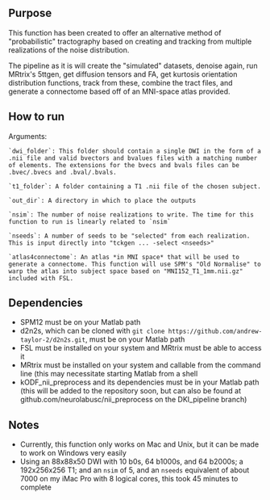 ## Purpose
This function has been created to offer an alternative method of "probabilistic" tractography based on creating and tracking from multiple realizations of the noise distribution.

The pipeline as it is will create the "simulated" datasets, denoise again, run MRtrix's 5ttgen, get diffusion tensors and FA, get kurtosis orientation distribution functions, track from these, combine the tract files, and generate a connectome based off of an MNI-space atlas provided.

## How to run 
Arguments:

	`dwi_folder`: This folder should contain a single DWI in the form of a .nii file and valid bvectors and bvalues files with a matching number of elements. The extensions for the bvecs and bvals files can be .bvec/.bvecs and .bval/.bvals.

	`t1_folder`: A folder containing a T1 .nii file of the chosen subject.

	`out_dir`: A directory in which to place the outputs

	`nsim`: The number of noise realizations to write. The time for this function to run is linearly related to `nsim`

	`nseeds`: A number of seeds to be "selected" from each realization. This is input directly into "tckgen ... -select <nseeds>"

	`atlas4connectome`: An atlas *in MNI space* that will be used to generate a connectome. This function will use SPM's "Old Normalise" to warp the atlas into subject space based on "MNI152_T1_1mm.nii.gz" included with FSL.

## Dependencies
- SPM12 must be on your Matlab path
- d2n2s, which can be cloned with `git clone https://github.com/andrew-taylor-2/d2n2s.git`, must be on your Matlab path
- FSL must be installed on your system and MRtrix must be able to access it
- MRtrix must be installed on your system and callable from the command line (this may necessitate starting Matlab from a shell
- kODF_nii_preprocess and its dependencies must be in your Matlab path (this will be added to the repository soon, but can also be found at github.com/neurolabusc/nii_preprocess on the DKI_pipeline branch)

## Notes
- Currently, this function only works on Mac and Unix, but it can be made to work on Windows very easily
- Using an 88x88x50 DWI with 10 b0s, 64 b1000s, and 64 b2000s; a 192x256x256 T1; and an `nsim` of 5, and an `nseeds` equivalent of about 7000 on my iMac Pro with 8 logical cores, this took 45 minutes to complete


